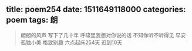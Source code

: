 title: poem254
date: 1511649118000
categories: poem
tags: 朗
---
> 朗朗的风声
写下了几十年
呼啸里我想对你说的话
不知你听不听得见
早安
孤独小美
格致别趣
六点起床254天 迟到10天